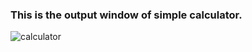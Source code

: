 ### This is the output window of simple calculator.

![calculator](https://github.com/user-attachments/assets/e64e149f-cbda-4427-b264-4f8fe11180b0)

